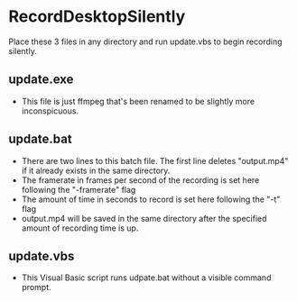 
# RecordDesktopSilently
Place these 3 files in any directory and run update.vbs to begin recording silently.
## update.exe
* This file is just ffmpeg that's been renamed to be slightly more inconspicuous.
## update.bat
* There are two lines to this batch file. The first line deletes "output.mp4" if it already exists in the same directory.
* The framerate in frames per second of the recording is set here following the "-framerate" flag
* The amount of time in seconds to record is set here following the "-t" flag
* output.mp4 will be saved in the same directory after the specified amount of recording time is up. 
## update.vbs
* This Visual Basic script runs udpate.bat without a visible command prompt.

